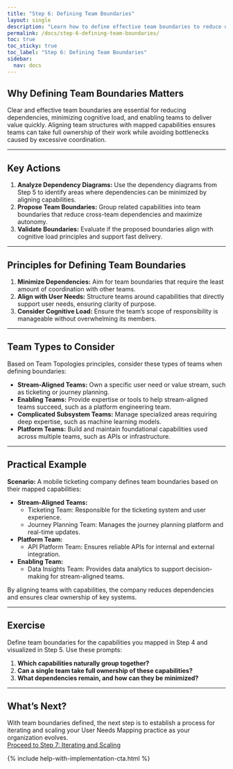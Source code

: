 ```yaml
---
title: "Step 6: Defining Team Boundaries"
layout: single
description: "Learn how to define effective team boundaries to reduce dependencies and enable fast, focused delivery."
permalink: /docs/step-6-defining-team-boundaries/
toc: true
toc_sticky: true
toc_label: "Step 6: Defining Team Boundaries"
sidebar:
  nav: docs
---
```


## Why Defining Team Boundaries Matters

Clear and effective team boundaries are essential for reducing dependencies, minimizing cognitive load, and enabling teams to deliver value quickly. Aligning team structures with mapped capabilities ensures teams can take full ownership of their work while avoiding bottlenecks caused by excessive coordination.

---

## Key Actions

1. **Analyze Dependency Diagrams:** Use the dependency diagrams from Step 5 to identify areas where dependencies can be minimized by aligning capabilities.
2. **Propose Team Boundaries:** Group related capabilities into team boundaries that reduce cross-team dependencies and maximize autonomy.
3. **Validate Boundaries:** Evaluate if the proposed boundaries align with cognitive load principles and support fast delivery.

---

## Principles for Defining Team Boundaries

1. **Minimize Dependencies:** Aim for team boundaries that require the least amount of coordination with other teams.
2. **Align with User Needs:** Structure teams around capabilities that directly support user needs, ensuring clarity of purpose.
3. **Consider Cognitive Load:** Ensure the team’s scope of responsibility is manageable without overwhelming its members.

---

## Team Types to Consider

Based on Team Topologies principles, consider these types of teams when defining boundaries:

- **Stream-Aligned Teams:** Own a specific user need or value stream, such as ticketing or journey planning.
- **Enabling Teams:** Provide expertise or tools to help stream-aligned teams succeed, such as a platform engineering team.
- **Complicated Subsystem Teams:** Manage specialized areas requiring deep expertise, such as machine learning models.
- **Platform Teams:** Build and maintain foundational capabilities used across multiple teams, such as APIs or infrastructure.

---

## Practical Example

**Scenario:** A mobile ticketing company defines team boundaries based on their mapped capabilities:

- **Stream-Aligned Teams:**
  - Ticketing Team: Responsible for the ticketing system and user experience.
  - Journey Planning Team: Manages the journey planning platform and real-time updates.
- **Platform Team:**
  - API Platform Team: Ensures reliable APIs for internal and external integration.
- **Enabling Team:**
  - Data Insights Team: Provides data analytics to support decision-making for stream-aligned teams.

By aligning teams with capabilities, the company reduces dependencies and ensures clear ownership of key systems.

---

## Exercise

Define team boundaries for the capabilities you mapped in Step 4 and visualized in Step 5. Use these prompts:

1. **Which capabilities naturally group together?**
2. **Can a single team take full ownership of these capabilities?**
3. **What dependencies remain, and how can they be minimized?**

---

## What’s Next?

With team boundaries defined, the next step is to establish a process for iterating and scaling your User Needs Mapping practice as your organization evolves.  
[Proceed to Step 7: Iterating and Scaling](/docs/step-7-iterating-and-scaling)

{% include help-with-implementation-cta.html %}
